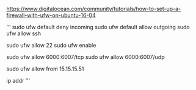 https://www.digitalocean.com/community/tutorials/how-to-set-up-a-firewall-with-ufw-on-ubuntu-16-04

’‘’
sudo ufw default deny incoming
sudo ufw default allow outgoing
sudo ufw allow ssh

sudo ufw allow 22
sudo ufw enable


sudo ufw allow 6000:6007/tcp
sudo ufw allow 6000:6007/udp

sudo ufw allow from 15.15.15.51

ip addr
’‘‘
